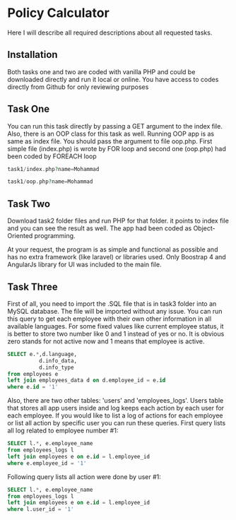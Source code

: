 # Policy Calculator

Here I will describe all required descriptions about all requested tasks.

## Installation

Both tasks one and two are coded with vanilla PHP and could be downloaded directly and run it local or online. You have access to codes directly from Github for only reviewing purposes


## Task One

You can run this task directly by passing a GET argument to the index file. Also, there is an OOP class for this task as well. Running OOP app is as same as index file. You should pass the argument to file oop.php. First simple file (index.php) is wrote by FOR loop and second one (oop.php) had been coded by FOREACH loop

```php
task1/index.php?name=Mohammad
```
```php
task1/oop.php?name=Mohammad
```

## Task Two
Download task2 folder files and run PHP for that folder. it points to index file and you can see the result as well.
The app had been coded as Object-Oriented programming. 

At your request, the program is as simple and functional as possible and has no extra framework (like laravel) or libraries used. Only Boostrap 4 and AngularJs library for UI was included to the main file.


## Task Three
First of all, you need to import the .SQL file that is in task3 folder into an MySQL database. The file will be imported without any issue. You can run this query to get each employee with their own other information in all available languages. For some fixed values like current employee status, it is better to store two number like 0 and 1 instead of yes or no. It is obvious zero stands for not active now and 1 means that employee is active.

```sql
SELECT e.*,d.language,
          d.info_data,
          d.info_type
from employees e
left join employees_data d on d.employee_id = e.id
where e.id = '1'
```

Also, there are two other tables: 'users' and 'employees_logs'. Users table that stores all app users inside and log keeps each action by each user for each employee. If you would like to list a log of actions for each employee or list all action by specific user you can run these queries. First query lists all log related to employee number #1:

```sql
SELECT l.*, e.employee_name 
from employees_logs l
left join employees e on e.id = l.employee_id 
where e.employee_id = '1'
```

Following query lists all action were done by user #1:
```sql
SELECT l.*, e.employee_name 
from employees_logs l
left join employees e on e.id = l.employee_id 
where l.user_id = '1'
```